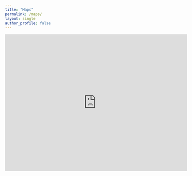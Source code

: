 ```yaml
---
title: "Maps"
permalink: /maps/
layout: single
author_profile: false
---
```


<iframe src="https://www.google.com/maps/embed?pb=!1m18!1m12!1m3!1d103841.18534942454!2d-3.8629573536357737!3d57.12334254118873!2m3!1f0!2f0!3f0!3m2!1i1024!2i768!4f13.1!3m3!1m2!1s0x4885f1599fa9dcd7%3A0x5b7aeea135ae04b3!2sCairngorm%20Mountain!5e0!3m2!1sen!2sie!4v1713800461281!5m2!1sen!2sie" width="600" height="450" style="border:0;" allowfullscreen="" loading="lazy" referrerpolicy="no-referrer-when-downgrade"></iframe>
